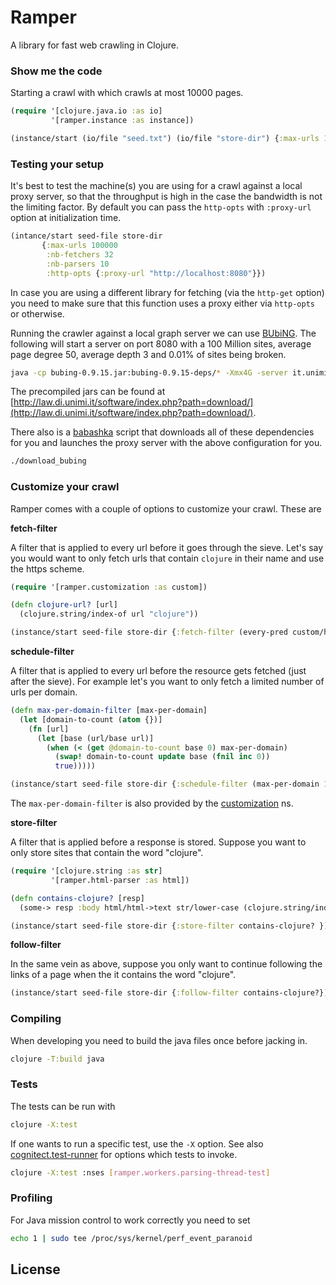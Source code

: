 # Ramper

A library for fast web crawling in Clojure.

### Show me the code

Starting a crawl with which crawls at most 10000 pages.

```clj
(require '[clojure.java.io :as io]
         '[ramper.instance :as instance])

(instance/start (io/file "seed.txt") (io/file "store-dir") {:max-urls 10000})
```

### Testing your setup

It's best to test the machine(s) you are using for a crawl against a local proxy server,
so that the throughput is high in the case the bandwidth is not the limiting factor.
By default you can pass the `http-opts` with `:proxy-url` option at initialization time.
```clj
(intance/start seed-file store-dir
       {:max-urls 100000
        :nb-fetchers 32
        :nb-parsers 10
        :http-opts {:proxy-url "http://localhost:8080"}})
```

In case you are using a different library for fetching (via the `http-get` option) you need to make sure that
this function uses a proxy either via `http-opts` or otherwise.

Running the crawler against a local graph server we can use [BUbiNG](https://github.com/LAW-Unimi/BUbiNG). The following will start a server on port 8080 with a 100 Million sites,
average page degree 50, average depth 3 and 0.01% of sites being broken.
```bash
java -cp bubing-0.9.15.jar:bubing-0.9.15-deps/* -Xmx4G -server it.unimi.di.law.bubing.test.NamedGraphServerHttpProxy -s 100000000 -d 50 -m 3 -t 1000 -D .0001 -A1000 -
```
The precompiled jars can be found at [http://law.di.unimi.it/software/index.php?path=download/](http://law.di.unimi.it/software/index.php?path=download/).

There also is a [babashka](https://github.com/babashka/babashka) script that downloads all of these dependencies for you and launches the proxy server with the above configuration for you.

```bash
./download_bubing
```

### Customize your crawl

Ramper comes with a couple of options to customize your crawl. These are

**fetch-filter**

A filter that is applied to every url before it goes through the sieve. Let's say you would
want to only fetch urls that contain `clojure` in their name and use the https scheme.
```clj
(require '[ramper.customization :as custom])

(defn clojure-url? [url]
  (clojure.string/index-of url "clojure"))

(instance/start seed-file store-dir {:fetch-filter (every-pred custom/https? clojure-url?)}

```

**schedule-filter**

A filter that is applied to every url before the resource gets fetched (just after the sieve).
For example let's you want to only fetch a limited number of urls per domain.
```clj
(defn max-per-domain-filter [max-per-domain]
  (let [domain-to-count (atom {})]
    (fn [url]
      (let [base (url/base url)]
        (when (< (get @domain-to-count base 0) max-per-domain)
          (swap! domain-to-count update base (fnil inc 0))
          true)))))

(instance/start seed-file store-dir {:schedule-filter (max-per-domain 100)})
```
The `max-per-domain-filter` is also provided by the [customization](src/clj/ramper/customization.clj) ns.

**store-filter**

A filter that is applied before a response is stored. Suppose you want to only store sites that contain
the word "clojure".
```clj
(require '[clojure.string :as str]
         '[ramper.html-parser :as html])

(defn contains-clojure? [resp]
  (some-> resp :body html/html->text str/lower-case (clojure.string/index-of "clojure")))

(instance/start seed-file store-dir {:store-filter contains-clojure? })
```

**follow-filter**

In the same vein as above, suppose you only want to continue following the links of a page when
the it contains the word "clojure".
```clj
(instance/start seed-file store-dir {:follow-filter contains-clojure?})
```

### Compiling

When developing you need to build the java files once before jacking in.

```bash
clojure -T:build java
```

### Tests

The tests can be run with
```bash
clojure -X:test
```

If one wants to run a specific test, use the `-X` option. See also [cognitect.test-runner](https://github.com/cognitect-labs/test-runner) for options which tests to invoke.
```bash
clojure -X:test :nses [ramper.workers.parsing-thread-test]
```

### Profiling

For Java mission control to work correctly you need to set

```bash
echo 1 | sudo tee /proc/sys/kernel/perf_event_paranoid
```
## License

